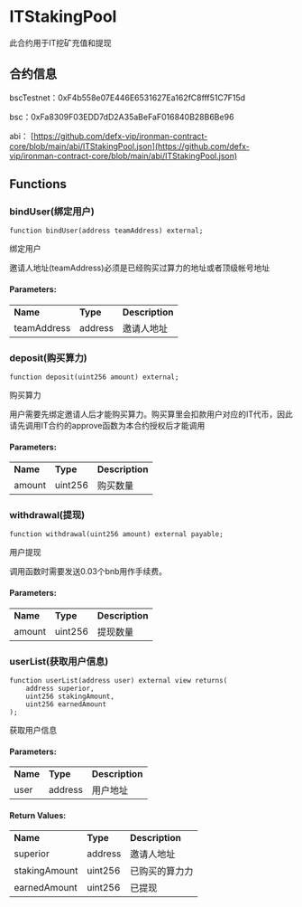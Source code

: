 # ITStakingPool

此合约用于IT挖矿充值和提现

## 合约信息

bscTestnet：0xF4b558e07E446E6531627Ea162fC8fff51C7F15d&#x20;

bsc：0xFa8309F03EDD7dD2A35aBeFaF016840B28B6Be96

abi： [https://github.com/defx-vip/ironman-contract-core/blob/main/abi/ITStakingPool.json](https://github.com/defx-vip/ironman-contract-core/blob/main/abi/ITStakingPool.json)

## Functions <a href="#functions" id="functions"></a>

### bindUser(绑定用户)

```solidity
function bindUser(address teamAddress) external;
```

绑定用户

邀请人地址(teamAddress)必须是已经购买过算力的地址或者顶级帐号地址

#### Parameters:

|             |          |                 |
| ----------- | -------- | --------------- |
| **Name**    | **Type** | **Description** |
| teamAddress | address  | 邀请人地址           |

### deposit(购买算力)

```solidity
function deposit(uint256 amount) external;
```

购买算力

用户需要先绑定邀请人后才能购买算力。购买算里会扣款用户对应的IT代币，因此请先调用IT合约的approve函数为本合约授权后才能调用

#### Parameters:

|          |          |                 |
| -------- | -------- | --------------- |
| **Name** | **Type** | **Description** |
| amount   | uint256  | 购买数量            |

### withdrawal(提现)

```solidity
function withdrawal(uint256 amount) external payable;
```

用户提现

调用函数时需要发送0.03个bnb用作手续费。

#### Parameters:

|          |          |                 |
| -------- | -------- | --------------- |
| **Name** | **Type** | **Description** |
| amount   | uint256  | 提现数量            |

### userList(获取用户信息)

```solidity
function userList(address user) external view returns(
    address superior,
    uint256 stakingAmount,
    uint256 earnedAmount
);
```

获取用户信息

#### Parameters:

|          |          |                 |
| -------- | -------- | --------------- |
| **Name** | **Type** | **Description** |
| user     | address  | 用户地址            |

#### **Return Values:**

|               |          |                 |
| ------------- | -------- | --------------- |
| **Name**      | **Type** | **Description** |
| superior      | address  | 邀请人地址           |
| stakingAmount | uint256  | 已购买的算力力         |
| earnedAmount  | uint256  | 已提现             |
